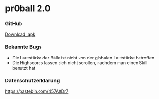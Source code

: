 # pr0ball 2.0

### GitHub
[Download .apk](https://github.com/Senmou/pr0ball-remake/releases/download/v2.1/pr0ball_remake_v2.apk)

### Bekannte Bugs
- Die Lautstärke der Bälle ist nicht von der globalen Lautstärke betroffen
- Die Highscores lassen sich nicht scrollen, nachdem man einen Skill benutzt hat

### Datenschutzerklärung
https://pastebin.com/457A0Dr7
